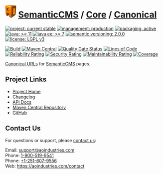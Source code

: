 # [<img src="ao-logo.png" alt="AO Logo" width="35" height="40">](https://github.com/aoindustries) [SemanticCMS](https://github.com/aoindustries/semanticcms) / [Core](https://github.com/aoindustries/semanticcms-core) / [Canonical](https://github.com/aoindustries/semanticcms-core-canonical)

[![project: current stable](https://semanticcms.com/ao-badges/project-current-stable.svg)](https://aoindustries.com/life-cycle#project-current-stable)
[![management: production](https://semanticcms.com/ao-badges/management-production.svg)](https://aoindustries.com/life-cycle#management-production)
[![packaging: active](https://semanticcms.com/ao-badges/packaging-active.svg)](https://aoindustries.com/life-cycle#packaging-active)  
[![java: &gt;= 11](https://semanticcms.com/ao-badges/java-11.svg)](https://docs.oracle.com/en/java/javase/11/docs/api/)
[![java ee: &gt;= 7](https://semanticcms.com/ao-badges/javaee-7.svg)](https://docs.oracle.com/javaee/7/api/)
[![semantic versioning: 2.0.0](https://semanticcms.com/ao-badges/semver-2.0.0.svg)](http://semver.org/spec/v2.0.0.html)
[![license: LGPL v3](https://semanticcms.com/ao-badges/license-lgpl-3.0.svg)](https://www.gnu.org/licenses/lgpl-3.0)

[![Build](https://github.com/aoindustries/semanticcms-core-canonical/workflows/Build/badge.svg?branch=1.x)](https://github.com/aoindustries/semanticcms-core-canonical/actions?query=workflow%3ABuild)
[![Maven Central](https://maven-badges.herokuapp.com/maven-central/com.semanticcms/semanticcms-core-canonical/badge.svg)](https://maven-badges.herokuapp.com/maven-central/com.semanticcms/semanticcms-core-canonical)
[![Quality Gate Status](https://sonarcloud.io/api/project_badges/measure?branch=1.x&project=com.semanticcms%3Asemanticcms-core-canonical&metric=alert_status)](https://sonarcloud.io/dashboard?branch=1.x&id=com.semanticcms%3Asemanticcms-core-canonical)
[![Lines of Code](https://sonarcloud.io/api/project_badges/measure?branch=1.x&project=com.semanticcms%3Asemanticcms-core-canonical&metric=ncloc)](https://sonarcloud.io/component_measures?branch=1.x&id=com.semanticcms%3Asemanticcms-core-canonical&metric=ncloc)  
[![Reliability Rating](https://sonarcloud.io/api/project_badges/measure?branch=1.x&project=com.semanticcms%3Asemanticcms-core-canonical&metric=reliability_rating)](https://sonarcloud.io/component_measures?branch=1.x&id=com.semanticcms%3Asemanticcms-core-canonical&metric=Reliability)
[![Security Rating](https://sonarcloud.io/api/project_badges/measure?branch=1.x&project=com.semanticcms%3Asemanticcms-core-canonical&metric=security_rating)](https://sonarcloud.io/component_measures?branch=1.x&id=com.semanticcms%3Asemanticcms-core-canonical&metric=Security)
[![Maintainability Rating](https://sonarcloud.io/api/project_badges/measure?branch=1.x&project=com.semanticcms%3Asemanticcms-core-canonical&metric=sqale_rating)](https://sonarcloud.io/component_measures?branch=1.x&id=com.semanticcms%3Asemanticcms-core-canonical&metric=Maintainability)
[![Coverage](https://sonarcloud.io/api/project_badges/measure?branch=1.x&project=com.semanticcms%3Asemanticcms-core-canonical&metric=coverage)](https://sonarcloud.io/component_measures?branch=1.x&id=com.semanticcms%3Asemanticcms-core-canonical&metric=Coverage)

[Canonical URLs](https://support.google.com/webmasters/answer/139066) for [SemanticCMS](https://github.com/aoindustries/semanticcms) pages.

## Project Links
* [Project Home](https://semanticcms.com/core/canonical/)
* [Changelog](https://semanticcms.com/core/canonical/changelog)
* [API Docs](https://semanticcms.com/core/canonical/apidocs/)
* [Maven Central Repository](https://search.maven.org/artifact/com.semanticcms/semanticcms-core-canonical)
* [GitHub](https://github.com/aoindustries/semanticcms-core-canonical)

## Contact Us
For questions or support, please [contact us](https://aoindustries.com/contact):

Email: [support@aoindustries.com](mailto:support@aoindustries.com)  
Phone: [1-800-519-9541](tel:1-800-519-9541)  
Phone: [+1-251-607-9556](tel:+1-251-607-9556)  
Web: https://aoindustries.com/contact
